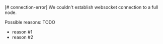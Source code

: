[# connection-error]
We couldn't establish websocket connection to a full node.

Possible reasons: TODO
- reason #1
- reason #2
